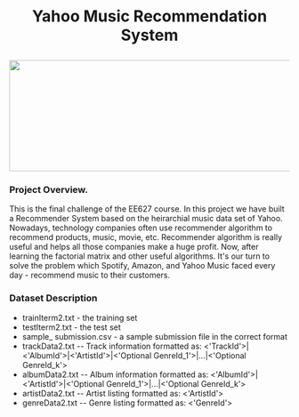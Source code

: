 # <p align = 'center'>Yahoo Music Recommendation System</p>
 
 <p align = 'center'><img width="600" img height="200" src = https://github.com/siddh30/Yahoo-Music-Recommendation/blob/master/logo.png </p>



### Project Overview.
This is the final challenge of the EE627 course. In this project we have built a Recommender System based on the heirarchial music data set of Yahoo. Nowadays, technology companies often use recommender algorithm to recommend products, music, movie, etc. Recommender algorithm is really useful and helps all those companies make a huge profit.
Now, after learning the factorial matrix and other useful algorithms. It's our turn to solve the problem which Spotify, Amazon, and Yahoo Music faced every day - recommend music to their customers.

### Dataset Description
* trainIterm2.txt - the training set
* testIterm2.txt - the test set
* sample_ submission.csv - a sample submission file in the correct format
* trackData2.txt -- Track information formatted as: <'TrackId'>|<'AlbumId'>|<'ArtistId'>|<'Optional GenreId_1'>|...|<'Optional GenreId_k'>
* albumData2.txt -- Album information formatted as: <'AlbumId'>|<'ArtistId'>|<'Optional GenreId_1'>|...|<'Optional GenreId_k'>
* artistData2.txt -- Artist listing formatted as: <'ArtistId'>
* genreData2.txt -- Genre listing formatted as: <'GenreId'>

